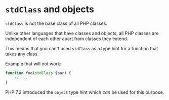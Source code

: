 # `stdClass` and objects

`stdClass` is not the base class of all PHP classes.

Unlike other languages that have classes and objects, all PHP classes are independent of each other apart from classes they extend.

This means that you can't used `stdClass` as a type hint for a function that takes any class.

Example that will not work:

```php
function foo(stdClass $bar) {
    // ...
}
```

PHP 7.2 introduced the `object` type hint which *can* be used for this purpose.
